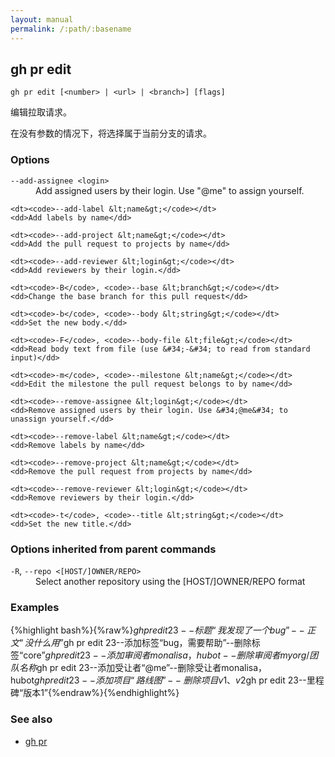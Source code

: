 ```yaml
---
layout: manual
permalink: /:path/:basename
---
```


## gh pr edit

```
gh pr edit [<number> | <url> | <branch>] [flags]
```

编辑拉取请求。

在没有参数的情况下，将选择属于当前分支的请求。

### Options

<dl class="flags">
	<dt><code>--add-assignee &lt;login&gt;</code></dt>
	<dd>Add assigned users by their login. Use &#34;@me&#34; to assign yourself.</dd>

```
<dt><code>--add-label &lt;name&gt;</code></dt>
<dd>Add labels by name</dd>

<dt><code>--add-project &lt;name&gt;</code></dt>
<dd>Add the pull request to projects by name</dd>

<dt><code>--add-reviewer &lt;login&gt;</code></dt>
<dd>Add reviewers by their login.</dd>

<dt><code>-B</code>, <code>--base &lt;branch&gt;</code></dt>
<dd>Change the base branch for this pull request</dd>

<dt><code>-b</code>, <code>--body &lt;string&gt;</code></dt>
<dd>Set the new body.</dd>

<dt><code>-F</code>, <code>--body-file &lt;file&gt;</code></dt>
<dd>Read body text from file (use &#34;-&#34; to read from standard input)</dd>

<dt><code>-m</code>, <code>--milestone &lt;name&gt;</code></dt>
<dd>Edit the milestone the pull request belongs to by name</dd>

<dt><code>--remove-assignee &lt;login&gt;</code></dt>
<dd>Remove assigned users by their login. Use &#34;@me&#34; to unassign yourself.</dd>

<dt><code>--remove-label &lt;name&gt;</code></dt>
<dd>Remove labels by name</dd>

<dt><code>--remove-project &lt;name&gt;</code></dt>
<dd>Remove the pull request from projects by name</dd>

<dt><code>--remove-reviewer &lt;login&gt;</code></dt>
<dd>Remove reviewers by their login.</dd>

<dt><code>-t</code>, <code>--title &lt;string&gt;</code></dt>
<dd>Set the new title.</dd>
```

</dl>

### Options inherited from parent commands

<dl class="flags">
	<dt><code>-R</code>, <code>--repo &lt;[HOST/]OWNER/REPO&gt;</code></dt>
	<dd>Select another repository using the [HOST/]OWNER/REPO format</dd>
</dl>

### Examples

{%highlight bash%}{%raw%}$gh pr edit 23--标题“我发现了一个bug”--正文“没什么用”$gh pr edit 23--添加标签“bug，需要帮助”--删除标签“core”$gh pr edit 23--添加审阅者monalisa，hubot--删除审阅者myorg/团队名称$gh pr edit 23--添加受让者“@me”--删除受让者monalisa，hubot$gh pr edit 23--添加项目“路线图”--删除项目v1、v2$gh pr edit 23--里程碑“版本1”{%endraw%}{%endhighlight%}

### See also

-   [gh pr](./gh_pr)
